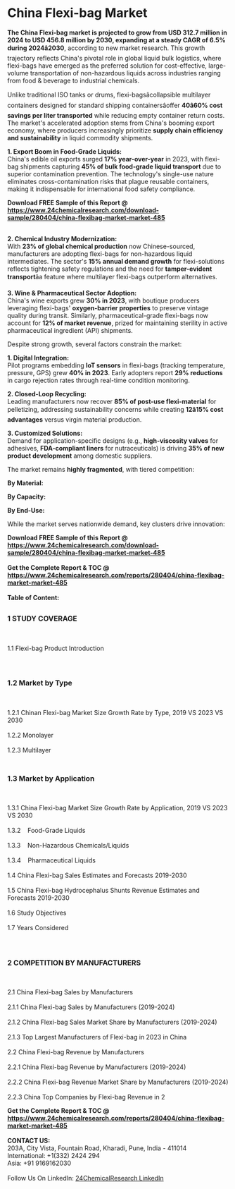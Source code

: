 <h1>China Flexi-bag Market</h1><p><strong>The China Flexi-bag market is projected to grow from USD 312.7 million in 2024 to USD 456.8 million by 2030, expanding at a steady CAGR of 6.5% during 2024â2030</strong>, according to new market research. This growth trajectory reflects China's pivotal role in global liquid bulk logistics, where flexi-bags have emerged as the preferred solution for cost-effective, large-volume transportation of non-hazardous liquids across industries ranging from food &amp; beverage to industrial chemicals.</p><p>Unlike traditional ISO tanks or drums, flexi-bagsâcollapsible multilayer containers designed for standard shipping containersâoffer <strong>40â60% cost savings per liter transported</strong> while reducing empty container return costs. The market's accelerated adoption stems from China's booming export economy, where producers increasingly prioritize <strong>supply chain efficiency and sustainability</strong> in liquid commodity shipments.</p><p><strong>1. Export Boom in Food-Grade Liquids:</strong><br>
China's edible oil exports surged <strong>17% year-over-year</strong> in 2023, with flexi-bag shipments capturing <strong>45% of bulk food-grade liquid transport</strong> due to superior contamination prevention. The technology's single-use nature eliminates cross-contamination risks that plague reusable containers, making it indispensable for international food safety compliance.</p><div><b>Download FREE Sample of this Report @ 
            <a href="https://www.24chemicalresearch.com/download-sample/280404/china-flexibag-market-market-485">
            https://www.24chemicalresearch.com/download-sample/280404/china-flexibag-market-market-485</a></b></div><br><p><strong>2. Chemical Industry Modernization:</strong><br>
With <strong>23% of global chemical production</strong> now Chinese-sourced, manufacturers are adopting flexi-bags for non-hazardous liquid intermediates. The sector's <strong>15% annual demand growth</strong> for flexi-solutions reflects tightening safety regulations and the need for <strong>tamper-evident transport</strong>âa feature where multilayer flexi-bags outperform alternatives.</p><p><strong>3. Wine &amp; Pharmaceutical Sector Adoption:</strong><br>
China's wine exports grew <strong>30% in 2023</strong>, with boutique producers leveraging flexi-bags' <strong>oxygen-barrier properties</strong> to preserve vintage quality during transit. Similarly, pharmaceutical-grade flexi-bags now account for <strong>12% of market revenue</strong>, prized for maintaining sterility in active pharmaceutical ingredient (API) shipments.</p><p>Despite strong growth, several factors constrain the market:</p><p><strong>1. Digital Integration:</strong><br>
Pilot programs embedding <strong>IoT sensors</strong> in flexi-bags (tracking temperature, pressure, GPS) grew <strong>40% in 2023</strong>. Early adopters report <strong>29% reductions</strong> in cargo rejection rates through real-time condition monitoring.</p><p><strong>2. Closed-Loop Recycling:</strong><br>
Leading manufacturers now recover <strong>85% of post-use flexi-material</strong> for pelletizing, addressing sustainability concerns while creating <strong>12â15% cost advantages</strong> versus virgin material production.</p><p><strong>3. Customized Solutions:</strong><br>
Demand for application-specific designs (e.g., <strong>high-viscosity valves</strong> for adhesives, <strong>FDA-compliant liners</strong> for nutraceuticals) is driving <strong>35% of new product development</strong> among domestic suppliers.</p><p>The market remains <strong>highly fragmented</strong>, with tiered competition:</p><p><strong>By Material:</strong></p><p><strong>By Capacity:</strong></p><p><strong>By End-Use:</strong></p><p>While the market serves nationwide demand, key clusters drive innovation:</p><div><b>Download FREE Sample of this Report @ 
            <a href="https://www.24chemicalresearch.com/download-sample/280404/china-flexibag-market-market-485">
            https://www.24chemicalresearch.com/download-sample/280404/china-flexibag-market-market-485</a></b></div><br><div><b>Get the Complete Report & TOC @ 
            <a href="https://www.24chemicalresearch.com/reports/280404/china-flexibag-market-market-485">
            https://www.24chemicalresearch.com/reports/280404/china-flexibag-market-market-485</a></b></div><br>
            <b>Table of Content:</b><p><h2><span style="font-size:16px"><strong>1 STUDY COVERAGE</strong></span></h2><br />
<p>1.1 Flexi-bag Product Introduction</p><br />
<h2><span style="font-size:16px"><strong>1.2 Market by Type</strong></span></h2><br />
<p>1.2.1 Chinan Flexi-bag Market Size Growth Rate by Type, 2019 VS 2023 VS 2030<br /><br />
1.2.2 Monolayer&nbsp;&nbsp; &nbsp;<br /><br />
1.2.3 Multilayer<br /><br />
<h2><span style="font-size:16px"><strong>1.3 Market by Application</strong></span></h2><br />
<p>1.3.1 China Flexi-bag Market Size Growth Rate by Application, 2019 VS 2023 VS 2030<br /><br />
1.3.2&nbsp;&nbsp; &nbsp;Food-Grade Liquids<br /><br />
1.3.3&nbsp;&nbsp; &nbsp;Non-Hazardous Chemicals/Liquids<br /><br />
1.3.4&nbsp;&nbsp; &nbsp;Pharmaceutical Liquids<br /><br />
1.4 China Flexi-bag Sales Estimates and Forecasts 2019-2030<br /><br />
1.5 China Flexi-bag Hydrocephalus Shunts Revenue Estimates and Forecasts 2019-2030<br /><br />
1.6 Study Objectives<br /><br />
1.7 Years Considered</p><br />
<h2><span style="font-size:16px"><strong>2 COMPETITION BY MANUFACTURERS</strong></span></h2><br />
<p>2.1 China Flexi-bag Sales by Manufacturers<br /><br />
2.1.1 China Flexi-bag Sales by Manufacturers (2019-2024)<br /><br />
2.1.2 China Flexi-bag Sales Market Share by Manufacturers (2019-2024)<br /><br />
2.1.3 Top Largest Manufacturers of Flexi-bag in 2023 in China<br /><br />
2.2 China Flexi-bag Revenue by Manufacturers<br /><br />
2.2.1 China Flexi-bag Revenue by Manufacturers (2019-2024)<br /><br />
2.2.2 China Flexi-bag Revenue Market Share by Manufacturers (2019-2024)<br /><br />
2.2.3 China Top Companies by Flexi-bag Revenue in 2</p><div><b>Get the Complete Report & TOC @ 
            <a href="https://www.24chemicalresearch.com/reports/280404/china-flexibag-market-market-485">
            https://www.24chemicalresearch.com/reports/280404/china-flexibag-market-market-485</a></b></div><br><b>CONTACT US:</b><br>
            203A, City Vista, Fountain Road, Kharadi, Pune, India - 411014<br>
            International: +1(332) 2424 294<br>
            Asia: +91 9169162030 <br><br>
            Follow Us On LinkedIn: <a href="https://www.linkedin.com/company/24chemicalresearch/">24ChemicalResearch LinkedIn</a>